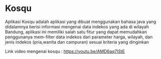 # Kosqu
Aplikasi Kosqu adalah aplikasi yang dibuat menggunakan bahasa java yang didalamnya berisi informasi mengenai data indekos yang ada di wilayah Bandung, aplikasi ini memiliki salah satu fitur yang dapat memudahkan penggunanya mem-filter  data indekos dari parameter harga, wilayah, dan jenis indekos (pria,wanita dan campuran) sesuai kriteria yang dinginkan

Link video mengenai kosqu :  https://youtu.be/AMD6aq7IStE
